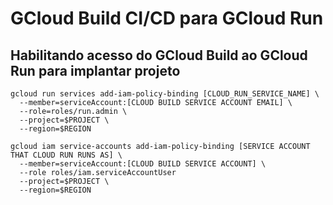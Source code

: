
# GCloud Build CI/CD para GCloud Run

## Habilitando acesso do GCloud Build ao GCloud Run para implantar projeto  

```
gcloud run services add-iam-policy-binding [CLOUD_RUN_SERVICE_NAME] \ 
  --member=serviceAccount:[CLOUD BUILD SERVICE ACCOUNT EMAIL] \
  --role=roles/run.admin \
  --project=$PROJECT \
  --region=$REGION
```
```
gcloud iam service-accounts add-iam-policy-binding [SERVICE ACCOUNT THAT CLOUD RUN RUNS AS] \
  --member=serviceAccount:[CLOUD BUILD SERVICE ACCOUNT] \
  --role roles/iam.serviceAccountUser
  --project=$PROJECT \
  --region=$REGION
```
